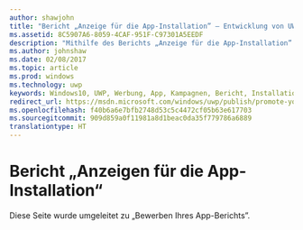 ```yaml
---
author: shawjohn
title: "Bericht „Anzeige für die App-Installation” – Entwicklung von UWP-Apps"
ms.assetid: 8C5907A6-8059-4CAF-951F-C97301A5EEDF
description: "Mithilfe des Berichts „Anzeige für die App-Installation” im Windows Dev Center-Dashboard können Sie sehen, wie Ihre App-Werbekampagnen funktionieren."
ms.author: johnshaw
ms.date: 02/08/2017
ms.topic: article
ms.prod: windows
ms.technology: uwp
keywords: Windows10, UWP, Werbung, App, Kampagnen, Bericht, Installationen
redirect_url: https://msdn.microsoft.com/windows/uwp/publish/promote-your-app-report
ms.openlocfilehash: f40b6a6e7bfb2748d53c5c4472cf05b63e617703
ms.sourcegitcommit: 909d859a0f11981a8d1beac0da35f779786a6889
translationtype: HT
---
```

# <a name="app-install-ads-report"></a>Bericht „Anzeigen für die App-Installation“
 
Diese Seite wurde umgeleitet zu „Bewerben Ihres App-Berichts”.
 
